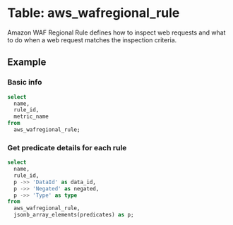 # Table: aws_wafregional_rule

Amazon WAF Regional Rule defines how to inspect web requests and what to do when a web request matches the inspection criteria.

## Example

### Basic info

```sql
select
  name,
  rule_id,
  metric_name
from
  aws_wafregional_rule;
```

### Get predicate details for each rule

```sql
select
  name,
  rule_id,
  p ->> 'DataId' as data_id,
  p ->> 'Negated' as negated,
  p ->> 'Type' as type
from
  aws_wafregional_rule,
  jsonb_array_elements(predicates) as p;
```
